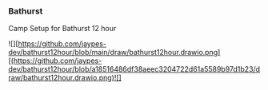 ### Bathurst
Camp Setup for Bathurst 12 hour

![][https://github.com/jaypes-dev/bathurst12hour/blob/main/draw/bathurst12hour.drawio.png][(https://github.com/jaypes-dev/bathurst12hour/blob/a18516486df38aeec3204722d61a5589b97d1b23/draw/bathurst12hour.drawio.png)![]


